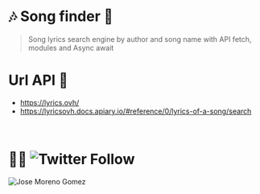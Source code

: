 # 🎶 **Song finder** 🚀

> Song lyrics search engine by author and song name with API fetch, modules and Async await

# Url API 🤘 
* https://lyrics.ovh/ <br>
* https://lyricsovh.docs.apiary.io/#reference/0/lyrics-of-a-song/search

<br>

     
# 👨‍💻 ![Twitter Follow](https://img.shields.io/twitter/follow/Gzjosemgz?style=social)

![Jose Moreno Gomez](https://repository-images.githubusercontent.com/268372523/85f6f100-ac17-11ea-9558-1cb6f0e340ea)
